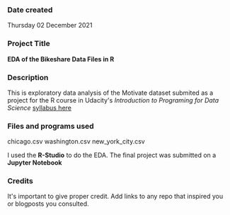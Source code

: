 ### Date created
Thursday 02 December 2021

### Project Title
**EDA of the Bikeshare Data Files in R**

### Description
This is exploratory data analysis of the Motivate dataset submited as
a project for the R course in Udacity's _Introduction to Programing 
for Data Science_ [syllabus here](https://www.udacity.com/course/programming-for-data-science-nanodegree-with-R--nd118)

### Files and programs used
chicago.csv
washington.csv
new_york_city.csv

I used the **R-Studio** to do the EDA. The final project was submitted on
a **Jupyter Notebook**


### Credits
It's important to give proper credit. Add links to any repo that inspired you or blogposts you consulted.

